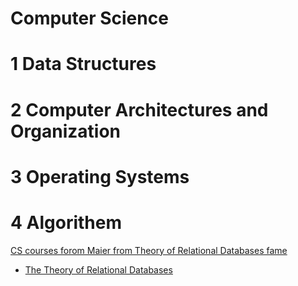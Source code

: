 # Computer Science

# 1 Data Structures
# 2 Computer Architectures and Organization
# 3 Operating Systems
# 4 Algorithem


[CS courses forom Maier from Theory of Relational Databases fame](http://web.cecs.pdx.edu/~maier/)
- [The Theory of Relational Databases](https://news.ycombinator.com/item?id=19157708)
